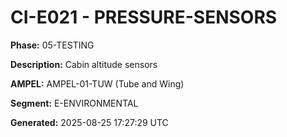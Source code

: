 # CI-E021 - PRESSURE-SENSORS

**Phase:** 05-TESTING

**Description:** Cabin altitude sensors

**AMPEL:** AMPEL-01-TUW (Tube and Wing)

**Segment:** E-ENVIRONMENTAL

**Generated:** 2025-08-25 17:27:29 UTC
